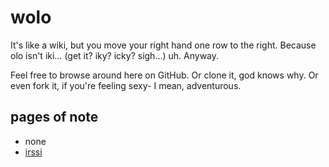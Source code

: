 wolo
====
It's like a wiki, but you move your right hand one row to the right. Because
olo isn't iki… (get it? iky? icky? sigh…) uh. Anyway.

Feel free to browse around here on GitHub. Or clone it, god knows why. Or even
fork it, if you're feeling sexy- I mean, adventurous.

pages of note
-------------
- none
- [irssi](master/irssi.markdown "irssi notes")